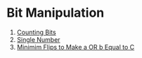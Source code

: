 # Bit Manipulation

1. [Counting Bits](./1-Counting-Bit/)
2. [Single Number](./2-Single-Number/)
3. [Minimim Flips to Make a OR b Equal to C](./3-Minimum-flips-Make-Equals/)
